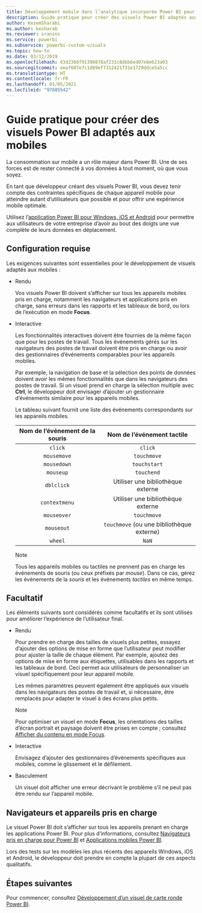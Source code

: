 ```yaml
---
title: Développement mobile dans l’analytique incorporée Power BI pour de meilleurs insights via la BI incorporée
description: Guide pratique pour créer des visuels Power BI adaptés aux mobiles. Obtenez de meilleurs insights BI incorporés avec l’analytique incorporée Power BI.
author: KesemSharabi
ms.author: kesharab
ms.reviewer: sranins
ms.service: powerbi
ms.subservice: powerbi-custom-visuals
ms.topic: how-to
ms.date: 03/12/2019
ms.openlocfilehash: 63d2366f91398878af231c8dbb6ed07e8e623a03
ms.sourcegitcommit: eeaf607e7c1d89ef7312421731e1729ddce5a5cc
ms.translationtype: HT
ms.contentlocale: fr-FR
ms.lasthandoff: 01/05/2021
ms.locfileid: "97885542"
---
```

# <a name="how-to-create-mobile-friendly-power-bi-visuals"></a>Guide pratique pour créer des visuels Power BI adaptés aux mobiles
La consommation sur mobile a un rôle majeur dans Power BI. Une de ses forces est de rester connecté à vos données à tout moment, où que vous soyez.

En tant que développeur créant des visuels Power BI, vous devez tenir compte des contraintes spécifiques de chaque appareil mobile pour atteindre autant d’utilisateurs que possible et pour offrir une expérience mobile optimale.

Utilisez l’[application Power BI pour Windows, iOS et Android](../../consumer/mobile/mobile-apps-for-mobile-devices.md) pour permettre aux utilisateurs de votre entreprise d’avoir au bout des doigts une vue complète de leurs données en déplacement.

## <a name="requirements"></a>Configuration requise

Les exigences suivantes sont essentielles pour le développement de visuels adaptés aux mobiles :

- Rendu

  Vos visuels Power BI doivent s’afficher sur tous les appareils mobiles pris en charge, notamment les navigateurs et applications pris en charge, sans erreurs dans les rapports et les tableaux de bord, ou lors de l’exécution en mode **Focus**. 

- Interactive

  Les fonctionnalités interactives doivent être fournies de la même façon que pour les postes de travail. Tous les événements gérés sur les navigateurs des postes de travail doivent être pris en charge ou avoir des gestionnaires d’événements comparables pour les appareils mobiles.
  
  Par exemple, la navigation de base et la sélection des points de données doivent avoir les mêmes fonctionnalités que dans les navigateurs des postes de travail. Si un visuel prend en charge la sélection multiple avec **Ctrl**, le développeur doit envisager d’ajouter un gestionnaire d’événements similaire pour les appareils mobiles.

  Le tableau suivant fournit une liste des événements correspondants sur les appareils mobiles.

  | Nom de l’événement de la souris | Nom de l’événement tactile |
  |:----------------:|:----------------:|
  | `click` | `click` |
  | `mousemove` | `touchmove` |
  | `mousedown` | `touchstart` |
  | `mouseup` | `touchend` |
  | `dblclick` | Utiliser une bibliothèque externe |
  | `contextmenu` | Utiliser une bibliothèque externe |
  | `mouseover` | `touchmove` |
  | `mouseout` | `touchmove` (ou une bibliothèque externe) |
  | `wheel` | `NaN` |

  > [!NOTE]
  > Tous les appareils mobiles ou tactiles ne prennent pas en charge les événements de souris (ou ceux préfixés par *mouse*). Dans ce cas, gérez les événements de la *souris* et les événements *tactiles* en même temps.

## <a name="optional"></a>Facultatif
Les éléments suivants sont considérés comme facultatifs et ils sont utilisés pour améliorer l’expérience de l’utilisateur final.

- Rendu

  Pour prendre en charge des tailles de visuels plus petites, essayez d’ajouter des options de mise en forme que l’utilisateur peut modifier pour ajuster la taille de chaque élément. Par exemple, ajoutez des options de mise en forme aux étiquettes, utilisables dans les rapports et les tableaux de bord. Ceci permet aux utilisateurs de personnaliser un visuel spécifiquement pour leur appareil mobile.
  
  Les mêmes paramètres peuvent également être appliqués aux visuels dans les navigateurs des postes de travail et, si nécessaire, être remplacés pour adapter le visuel à des écrans plus petits.

  > [!NOTE]
  > Pour optimiser un visuel en mode **Focus**, les orientations des tailles d’écran portrait et paysage doivent être prises en compte ; consultez [Afficher du contenu en mode Focus](../../consumer/end-user-focus.md).

- Interactive

  Envisagez d’ajouter des gestionnaires d’événements spécifiques aux mobiles, comme le glissement et le défilement.

- Basculement

  Un visuel doit afficher une erreur décrivant le problème s’il ne peut pas être rendu sur l’appareil mobile.

## <a name="supported-browsers-and-devices"></a>Navigateurs et appareils pris en charge
Le visuel Power BI doit s’afficher sur tous les appareils prenant en charge les applications Power BI. Pour plus d’informations, consultez [Navigateurs pris en charge pour Power BI](../../fundamentals/power-bi-browsers.md) et [Applications mobiles Power BI](../../consumer/mobile/mobile-apps-for-mobile-devices.md).

Lors des tests sur les modèles les plus récents des appareils Windows, iOS et Android, le développeur doit prendre en compte la plupart de ces aspects qualitatifs.

## <a name="next-steps"></a>Étapes suivantes
Pour commencer, consultez [Développement d’un visuel de carte ronde Power BI](./develop-circle-card.md).